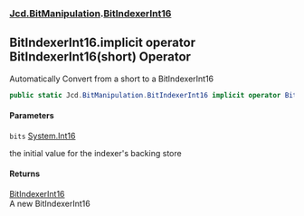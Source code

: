 ### [Jcd.BitManipulation](Jcd.BitManipulation.md 'Jcd.BitManipulation').[BitIndexerInt16](Jcd.BitManipulation.BitIndexerInt16.md 'Jcd.BitManipulation.BitIndexerInt16')

## BitIndexerInt16.implicit operator BitIndexerInt16(short) Operator

Automatically Convert from a short to a BitIndexerInt16

```csharp
public static Jcd.BitManipulation.BitIndexerInt16 implicit operator BitIndexerInt16(short bits);
```
#### Parameters

<a name='Jcd.BitManipulation.BitIndexerInt16.op_ImplicitJcd.BitManipulation.BitIndexerInt16(short).bits'></a>

`bits` [System.Int16](https://docs.microsoft.com/en-us/dotnet/api/System.Int16 'System.Int16')

the initial value for the indexer's backing store

#### Returns
[BitIndexerInt16](Jcd.BitManipulation.BitIndexerInt16.md 'Jcd.BitManipulation.BitIndexerInt16')  
A new BitIndexerInt16